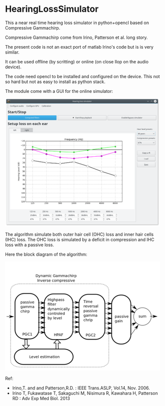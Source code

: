 # HearingLossSimulator

This a near real time hearing loss simulator in python+opencl based on Compressive Gammachirp.

Compressive Gammachirp come from Irino, Patterson et al. long story.

The present code is not an exact port of matlab Irino's code but is is very similar.

It can be used offline (by scritting) or online (on close llop on the audio device).

The code need opencl to be installed and configured on the device.
This not so hard but not as easy to install as python stack.

The module come with a GUI for the online simulator:

![Screenshot](doc/source/img/screenshot.png)

The algorithm simulate both outer hair cell (OHC) loss and  inner hair cells (IHC) loss.
The OHC loss is simulated by a deficit in compression and IHC loss with a passive loss.

Here the block diagram of the algorithm:

![Screenshot](doc/source/img/processing_diagram.png)



Ref:
 * Irino,T. and and Patterson,R.D. : IEEE Trans.ASLP, Vol.14, Nov. 2006.
 * Irino T, Fukawatase T, Sakaguchi M, Nisimura R, Kawahara H, Patterson RD : Adv Exp Med Biol. 2013







